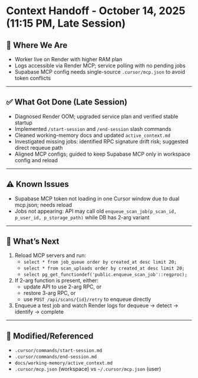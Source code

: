 # Context Handoff - October 14, 2025 (11:15 PM, Late Session)

## 📍 Where We Are
- Worker live on Render with higher RAM plan
- Logs accessible via Render MCP; service polling with no pending jobs
- Supabase MCP config needs single-source `.cursor/mcp.json` to avoid token conflicts

---

## ✅ What Got Done (Late Session)
- Diagnosed Render OOM; upgraded service plan and verified stable startup
- Implemented `/start-session` and `/end-session` slash commands
- Cleaned working-memory docs and updated `active_context.md`
- Investigated missing jobs: identified RPC signature drift risk; suggested direct requeue path
- Aligned MCP configs; guided to keep Supabase MCP only in workspace config and reload

---

## ⚠️ Known Issues
- Supabase MCP token not loading in one Cursor window due to dual mcp.json; needs reload
- Jobs not appearing: API may call old `enqueue_scan_job(p_scan_id, p_user_id, p_storage_path)` while DB has 2-arg variant

---

## 🚀 What’s Next
1. Reload MCP servers and run:
   - `select * from job_queue order by created_at desc limit 20;`
   - `select * from scan_uploads order by created_at desc limit 20;`
   - `select pg_get_functiondef('public.enqueue_scan_job'::regproc);`
2. If 2-arg function is present, either:
   - update API to use 2-arg RPC, or
   - restore 3-arg RPC, or
   - use `POST /api/scans/{id}/retry` to enqueue directly
3. Enqueue a test job and watch Render logs for dequeue → detect → identify → complete

---

## 🔗 Modified/Referenced
- `.cursor/commands/start-session.md`
- `.cursor/commands/end-session.md`
- `docs/working-memory/active_context.md`
- `.cursor/mcp.json` (workspace) vs `~/.cursor/mcp.json` (user)
